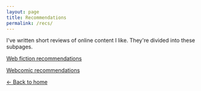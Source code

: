```yaml
---
layout: page
title: Recommendations
permalink: /recs/
---
```


I've written short reviews of online content I like. They're
divided into these subpages.

[Web fiction recommendations](/webfictionrecs/)

[Webcomic recommendations](/webcomicrecs/) 

[&larr; Back to home](/)
